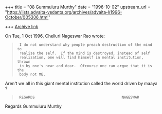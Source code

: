 +++
title = "08 Gummuluru Murthy"
date = "1996-10-02"
upstream_url = "https://lists.advaita-vedanta.org/archives/advaita-l/1996-October/005306.html"

+++
[Archive link](https://lists.advaita-vedanta.org/archives/advaita-l/1996-October/005306.html)

On Tue, 1 Oct 1996, Chelluri Nageswar Rao wrote:

>      I do not understand why people preach destruction of the mind to
>      realize the self.  If the mind is destroyed, instead of self
>      realization, one will find himself in mental institution, thrown
>      in by one's near and dear.  Ofcourse one can argue that it is the
>      body not ME.
>
 Aren't we all in this giant mental institution called the world driven
 by maaya ?

>
>      REGARDS                                        NAGESWAR
>

 Regards
 Gummuluru Murthy


